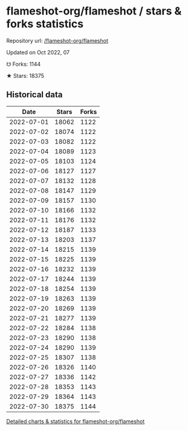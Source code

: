 # flameshot-org/flameshot / stars & forks statistics

Repository url: [/flameshot-org/flameshot](https://github.com/flameshot-org/flameshot)

Updated on Oct 2022, 07

☋ Forks: 1144

★ Stars: 18375

## Historical data
| Date | Stars | Forks |
|------|-------|-------|
| 2022-07-01 | 18062 | 1122 | 
| 2022-07-02 | 18074 | 1122 | 
| 2022-07-03 | 18082 | 1122 | 
| 2022-07-04 | 18089 | 1123 | 
| 2022-07-05 | 18103 | 1124 | 
| 2022-07-06 | 18127 | 1127 | 
| 2022-07-07 | 18132 | 1128 | 
| 2022-07-08 | 18147 | 1129 | 
| 2022-07-09 | 18157 | 1130 | 
| 2022-07-10 | 18166 | 1132 | 
| 2022-07-11 | 18176 | 1132 | 
| 2022-07-12 | 18187 | 1133 | 
| 2022-07-13 | 18203 | 1137 | 
| 2022-07-14 | 18215 | 1139 | 
| 2022-07-15 | 18225 | 1139 | 
| 2022-07-16 | 18232 | 1139 | 
| 2022-07-17 | 18244 | 1139 | 
| 2022-07-18 | 18254 | 1139 | 
| 2022-07-19 | 18263 | 1139 | 
| 2022-07-20 | 18269 | 1139 | 
| 2022-07-21 | 18277 | 1139 | 
| 2022-07-22 | 18284 | 1138 | 
| 2022-07-23 | 18290 | 1138 | 
| 2022-07-24 | 18290 | 1139 | 
| 2022-07-25 | 18307 | 1138 | 
| 2022-07-26 | 18326 | 1140 | 
| 2022-07-27 | 18336 | 1142 | 
| 2022-07-28 | 18353 | 1143 | 
| 2022-07-29 | 18364 | 1143 | 
| 2022-07-30 | 18375 | 1144 | 


[Detailed charts & statistics for flameshot-org/flameshot](https://reviewgithub.com/rep/flameshot-org/flameshot)
